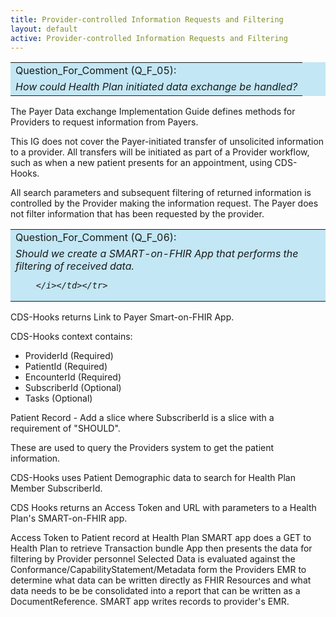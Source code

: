 ```yaml
---
title: Provider-controlled Information Requests and Filtering
layout: default
active: Provider-controlled Information Requests and Filtering
---
```


<table style="background-color:rgb(195,231,244);width:100%;">
	<tr><td>Question_For_Comment (Q_F_05):</td></tr>
  <tr><td><i>
		How could Health Plan initiated data exchange be handled? 
		</i></td></tr>	
</table>

The Payer Data exchange Implementation Guide defines methods for Providers to request information from Payers.

This IG does not cover the Payer-initiated transfer of unsolicited information to a provider. All transfers will be initiated as part of a Provider workflow, such as when a new patient presents for an appointment, using CDS-Hooks.

All search parameters and subsequent filtering of returned information is controlled by the Provider making the information request.  The Payer does not filter information that has been requested by the provider.

<table style="background-color:rgb(195,231,244);width:100%;">
	<tr><td>Question_For_Comment (Q_F_06):</td></tr>
  <tr><td><i>
		Should we create a SMART-on-FHIR App that performs the filtering of received data.
		
		</i></td></tr>	
</table>

CDS-Hooks returns Link to Payer Smart-on-FHIR App.

CDS-Hooks context contains:

* ProviderId (Required)
* PatientId (Required)
* EncounterId (Required)
* SubscriberId (Optional)
* Tasks (Optional)

Patient Record - Add a slice where SubscriberId is a slice with a requirement of "SHOULD".

These are used to query the Providers system to get the patient information.

CDS-Hooks uses Patient Demographic data to search for Health Plan Member SubscriberId.

CDS Hooks returns an Access Token and URL with parameters to a Health Plan's SMART-on-FHIR app.

Access Token to Patient record at Health Plan
SMART app does a GET to Health Plan to retrieve Transaction bundle
App then presents the data for filtering by Provider personnel
Selected Data is evaluated against the Conformance/CapabilityStatement/Metadata form the Providers EMR to determine what data can be written directly as FHIR Resources and what data needs to be be consolidated into a report that can be written as a DocumentReference.
SMART app writes records to provider's EMR.


